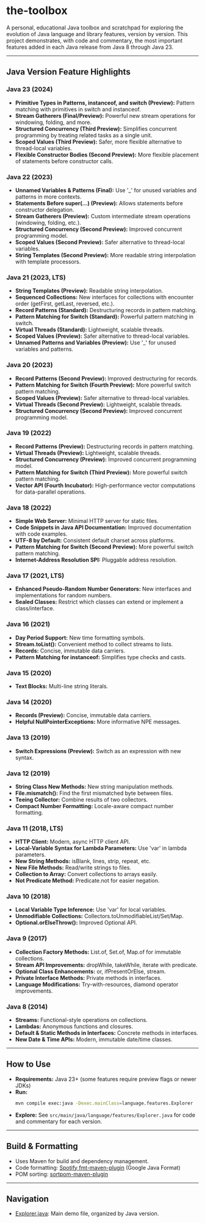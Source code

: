 # the-toolbox

A personal, educational Java toolbox and scratchpad for exploring the evolution of Java language and library features, version by version. This project demonstrates, with code and commentary, the most important features added in each Java release from Java 8 through Java 23.

---

## Java Version Feature Highlights

### Java 23 (2024)
- **Primitive Types in Patterns, instanceof, and switch (Preview):** Pattern matching with primitives in switch and instanceof.
- **Stream Gatherers (Final/Preview):** Powerful new stream operations for windowing, folding, and more.
- **Structured Concurrency (Third Preview):** Simplifies concurrent programming by treating related tasks as a single unit.
- **Scoped Values (Third Preview):** Safer, more flexible alternative to thread-local variables.
- **Flexible Constructor Bodies (Second Preview):** More flexible placement of statements before constructor calls.

### Java 22 (2023)
- **Unnamed Variables & Patterns (Final):** Use '_' for unused variables and patterns in more contexts.
- **Statements Before super(...) (Preview):** Allows statements before constructor delegation.
- **Stream Gatherers (Preview):** Custom intermediate stream operations (windowing, folding, etc.).
- **Structured Concurrency (Second Preview):** Improved concurrent programming model.
- **Scoped Values (Second Preview):** Safer alternative to thread-local variables.
- **String Templates (Second Preview):** More readable string interpolation with template processors.

### Java 21 (2023, LTS)
- **String Templates (Preview):** Readable string interpolation.
- **Sequenced Collections:** New interfaces for collections with encounter order (getFirst, getLast, reversed, etc.).
- **Record Patterns (Standard):** Destructuring records in pattern matching.
- **Pattern Matching for Switch (Standard):** Powerful pattern matching in switch.
- **Virtual Threads (Standard):** Lightweight, scalable threads.
- **Scoped Values (Preview):** Safer alternative to thread-local variables.
- **Unnamed Patterns and Variables (Preview):** Use '_' for unused variables and patterns.

### Java 20 (2023)
- **Record Patterns (Second Preview):** Improved destructuring for records.
- **Pattern Matching for Switch (Fourth Preview):** More powerful switch pattern matching.
- **Scoped Values (Preview):** Safer alternative to thread-local variables.
- **Virtual Threads (Second Preview):** Lightweight, scalable threads.
- **Structured Concurrency (Second Preview):** Improved concurrent programming model.

### Java 19 (2022)
- **Record Patterns (Preview):** Destructuring records in pattern matching.
- **Virtual Threads (Preview):** Lightweight, scalable threads.
- **Structured Concurrency (Preview):** Improved concurrent programming model.
- **Pattern Matching for Switch (Third Preview):** More powerful switch pattern matching.
- **Vector API (Fourth Incubator):** High-performance vector computations for data-parallel operations.

### Java 18 (2022)
- **Simple Web Server:** Minimal HTTP server for static files.
- **Code Snippets in Java API Documentation:** Improved documentation with code examples.
- **UTF-8 by Default:** Consistent default charset across platforms.
- **Pattern Matching for Switch (Second Preview):** More powerful switch pattern matching.
- **Internet-Address Resolution SPI:** Pluggable address resolution.

### Java 17 (2021, LTS)
- **Enhanced Pseudo-Random Number Generators:** New interfaces and implementations for random numbers.
- **Sealed Classes:** Restrict which classes can extend or implement a class/interface.

### Java 16 (2021)
- **Day Period Support:** New time formatting symbols.
- **Stream.toList():** Convenient method to collect streams to lists.
- **Records:** Concise, immutable data carriers.
- **Pattern Matching for instanceof:** Simplifies type checks and casts.

### Java 15 (2020)
- **Text Blocks:** Multi-line string literals.

### Java 14 (2020)
- **Records (Preview):** Concise, immutable data carriers.
- **Helpful NullPointerExceptions:** More informative NPE messages.

### Java 13 (2019)
- **Switch Expressions (Preview):** Switch as an expression with new syntax.

### Java 12 (2019)
- **String Class New Methods:** New string manipulation methods.
- **File.mismatch():** Find the first mismatched byte between files.
- **Teeing Collector:** Combine results of two collectors.
- **Compact Number Formatting:** Locale-aware compact number formatting.

### Java 11 (2018, LTS)
- **HTTP Client:** Modern, async HTTP client API.
- **Local-Variable Syntax for Lambda Parameters:** Use 'var' in lambda parameters.
- **New String Methods:** isBlank, lines, strip, repeat, etc.
- **New File Methods:** Read/write strings to files.
- **Collection to Array:** Convert collections to arrays easily.
- **Not Predicate Method:** Predicate.not for easier negation.

### Java 10 (2018)
- **Local Variable Type Inference:** Use 'var' for local variables.
- **Unmodifiable Collections:** Collectors.toUnmodifiableList/Set/Map.
- **Optional.orElseThrow():** Improved Optional API.

### Java 9 (2017)
- **Collection Factory Methods:** List.of, Set.of, Map.of for immutable collections.
- **Stream API Improvements:** dropWhile, takeWhile, iterate with predicate.
- **Optional Class Enhancements:** or, ifPresentOrElse, stream.
- **Private Interface Methods:** Private methods in interfaces.
- **Language Modifications:** Try-with-resources, diamond operator improvements.

### Java 8 (2014)
- **Streams:** Functional-style operations on collections.
- **Lambdas:** Anonymous functions and closures.
- **Default & Static Methods in Interfaces:** Concrete methods in interfaces.
- **New Date & Time APIs:** Modern, immutable date/time classes.

---

## How to Use

- **Requirements:** Java 23+ (some features require preview flags or newer JDKs)
- **Run:**
  ```sh
  mvn compile exec:java -Dexec.mainClass=language.features.Explorer
  ```
- **Explore:** See `src/main/java/language/features/Explorer.java` for code and commentary for each version.

---

## Build & Formatting

- Uses Maven for build and dependency management.
- Code formatting: [Spotify fmt-maven-plugin](https://github.com/spotify/fmt-maven-plugin) (Google Java Format)
- POM sorting: [sortpom-maven-plugin](https://github.com/Ekryd/sortpom)

---

## Navigation

- [Explorer.java](src/main/java/language/features/Explorer.java): Main demo file, organized by Java version.
